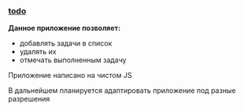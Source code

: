 ### [todo](https://pchupchu.github.io/todo/)

**Данное приложение позволяет:**
* добавлять задачи в список
* удалять их
* отмечать выполненным задачу

Приложение написано на чистом JS

В дальнейшем планируется  адаптировать приложение под разные разрешения
